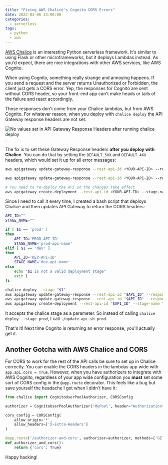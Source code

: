 ```yaml
---
title: "Fixing AWS Chalice's Cognito CORS Errors"
date: 2022-03-06 23:00:00
categories:
  - serverless
tags:
  - python
  - aws
---
```


[AWS Chalice](https://aws.github.io/chalice/) is an interesting Python serverless framework. It's similar to using Flask or other microframeworks, but it deploys Lambdas instead. As you'd expect, there are nice integrations with other AWS services, like AWS Cognito.

When using Cognito, something really strange and annoying happens. If you send a request and the server returns Unauthorized or Forbidden, the client just gets a CORS error. Yep, the responses for Cognito are sent without CORS header, so your front-end app can't make heads or tails of the failure and react accordingly.

Those responses don't come from your Chalice lambdas, but from AWS Cognito. For whatever reason, when you deploy with `chalice deploy` the API Gateway response headers are not set:

![No values set in API Gateway Response Headers after running `chalice deploy`](/images/posts/aws-chalice-no-gateway-responses-for-errors.png).

The fix is to set these Gateway Response headers **after you deploy with Chalice**. You can do that by setting the `DEFAULT_5XX` and `DEFAULT_4XX` headers, which would set it up for all error messages:

```bash
aws apigateway update-gateway-response --rest-api-id <YOUR-API-ID> --response-type DEFAULT_5XX --cli-input-json "{\"patchOperations\":[{\"op\":\"add\",\"path\":\"/responseParameters/gatewayresponse.header.Access-Control-Allow-Headers\",\"value\":\"'Content-Type,X-Amz-Date,Authorization,X-Api-Key,X-Amz-Security-Token'\"},{\"op\":\"add\",\"path\":\"/responseParameters/gatewayresponse.header.Access-Control-Allow-Methods\",\"value\":\"'OPTIONS,POST,PUT,GET,DELETE'\"},{\"op\":\"add\",\"path\":\"/responseParameters/gatewayresponse.header.Access-Control-Allow-Origin\",\"value\":\"'*'\"}]}"

aws apigateway update-gateway-response --rest-api-id <YOUR-API-ID> --response-type DEFAULT_4XX --cli-input-json "{\"patchOperations\":[{\"op\":\"add\",\"path\":\"/responseParameters/gatewayresponse.header.Access-Control-Allow-Headers\",\"value\":\"'Content-Type,X-Amz-Date,Authorization,X-Api-Key,X-Amz-Security-Token'\"},{\"op\":\"add\",\"path\":\"/responseParameters/gatewayresponse.header.Access-Control-Allow-Methods\",\"value\":\"'OPTIONS,POST,PUT,GET,DELETE'\"},{\"op\":\"add\",\"path\":\"/responseParameters/gatewayresponse.header.Access-Control-Allow-Origin\",\"value\":\"'*'\"}]}"

# You need to re-deploy the API so the changes take effect
aws apigateway create-deployment --rest-api-id <YOUR-API-ID> --stage-name <YOUR-API-STAGE>
```

Since I need to call it every time, I created a bash script that deploys Chalice and then updates API Gateway to return the CORS headers:

```bash
API_ID=""
STAGE_NAME=""

if [ $1 == 'prod' ]
then
    API_ID='PROD-API-ID'
    STAGE_NAME='prod-api-name'
elif [ $1 == 'dev' ]
then
    API_ID='DEV-API-ID'
    STAGE_NAME='dev-api-name'
else
    echo "$1 is not a valid deployment stage"
    exit 1
fi

chalice deploy --stage "$1"
aws apigateway update-gateway-response --rest-api-id "$API_ID" --response-type DEFAULT_5XX --cli-input-json "{\"patchOperations\":[{\"op\":\"add\",\"path\":\"/responseParameters/gatewayresponse.header.Access-Control-Allow-Headers\",\"value\":\"'Content-Type,X-Amz-Date,Authorization,X-Api-Key,X-Amz-Security-Token'\"},{\"op\":\"add\",\"path\":\"/responseParameters/gatewayresponse.header.Access-Control-Allow-Methods\",\"value\":\"'OPTIONS,POST,PUT,GET,DELETE'\"},{\"op\":\"add\",\"path\":\"/responseParameters/gatewayresponse.header.Access-Control-Allow-Origin\",\"value\":\"'*'\"}]}"
aws apigateway update-gateway-response --rest-api-id "$API_ID" --response-type DEFAULT_4XX --cli-input-json "{\"patchOperations\":[{\"op\":\"add\",\"path\":\"/responseParameters/gatewayresponse.header.Access-Control-Allow-Headers\",\"value\":\"'Content-Type,X-Amz-Date,Authorization,X-Api-Key,X-Amz-Security-Token'\"},{\"op\":\"add\",\"path\":\"/responseParameters/gatewayresponse.header.Access-Control-Allow-Methods\",\"value\":\"'OPTIONS,POST,PUT,GET,DELETE'\"},{\"op\":\"add\",\"path\":\"/responseParameters/gatewayresponse.header.Access-Control-Allow-Origin\",\"value\":\"'*'\"}]}"
aws apigateway create-deployment --rest-api-id "$API_ID" --stage-name "$STAGE_NAME"
```

It accepts the chalice stage as a parameter. So instead of calling `chalice deploy --stage prod`, I call `./update-api.sh prod`.

That's it! Next time Cognito is returning an error response, you'll actually get it.

## Another Gotcha with AWS Chalice and CORS

For CORS to work for the rest of the API calls be sure to set up in Chalice correctly. You can enable the CORS headers in the lambdas app wide with `app.api.cors = True`. However, when you have authorizers to integrate with AWS Cognito, regardless of your app wide configuration you **must** set some sort of CORS config in the `@app.route` decorator. This feels like a bug but save yourself the headache I got when I didn't have it:

```python
from chalice import CognitoUserPoolAuthorizer, CORSConfig

authorizer = CognitoUserPoolAuthorizer('MyPool', header="Authorization", provider_arns=['arn:aws:cognito:...:userpool/name'])

cors_config = CORSConfig(
    allow_origin='*',
    allow_headers=['X-Extra-Headers']
)

@app.route('/authorizer-and-cors', authorizer=authorizer, methods=['GET'], cors=cors_config)
def authorizer_and_cors():
    return {'cors': True}
```

Happy hacking!
